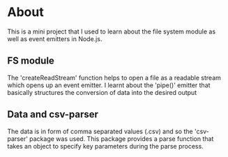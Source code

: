 # About

This is a mini project that I used to learn about the file system module as well as event emitters in Node.js.

## FS module

The 'createReadStream' function helps to open a file as a readable stream which opens up an event emitter. I learnt about the 'pipe()' emitter that basically structures the conversion of data into the desired output

## Data and csv-parser

The data is in form of comma separated values (.csv) and so the 'csv-parser' package was used. This package provides a parse function that takes an object to specify key parameters during the parse process.
